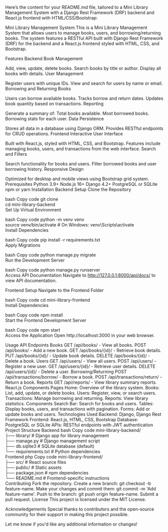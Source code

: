 
Here’s the content for your README.md file, tailored to a Mini Library Management System with a Django Rest Framework (DRF) backend and React.js frontend with HTML/CSS/Bootstrap:

Mini Library Management System
This is a Mini Library Management System that allows users to manage books, users, and borrowing/returning books. The system features a RESTful API built with Django Rest Framework (DRF) for the backend and a React.js frontend styled with HTML, CSS, and Bootstrap.

Features
Backend
Book Management

Add, view, update, delete books.
Search books by title or author.
Display all books with details.
User Management

Register users with unique IDs.
View and search for users by name or email.
Borrowing and Returning Books

Users can borrow available books.
Tracks borrow and return dates.
Updates book quantity based on transactions.
Reporting

Generate a summary of:
Total books available.
Most borrowed books.
Borrowing stats for each user.
Data Persistence

Stores all data in a database using Django ORM.
Provides RESTful endpoints for CRUD operations.
Frontend
Interactive User Interface

Built with React.js, styled with HTML, CSS, and Bootstrap.
Features include managing books, users, and transactions from the web interface.
Search and Filters

Search functionality for books and users.
Filter borrowed books and user borrowing history.
Responsive Design

Optimized for desktop and mobile views using Bootstrap grid system.
Prerequisites
Python 3.9+
Node.js 16+
Django 4.2+
PostgreSQL or SQLite
npm or yarn
Installation
Backend Setup
Clone the Repository

bash
Copy code
git clone <repository-url>  
cd mini-library-backend  
Set Up Virtual Environment

bash
Copy code
python -m venv venv  
source venv/bin/activate  # On Windows: venv\Scripts\activate  
Install Dependencies

bash
Copy code
pip install -r requirements.txt  
Apply Migrations

bash
Copy code
python manage.py migrate  
Run the Development Server

bash
Copy code
python manage.py runserver  
Access API Documentation
Navigate to http://127.0.0.1:8000/api/docs/ to view API documentation.

Frontend Setup
Navigate to the Frontend Folder

bash
Copy code
cd mini-library-frontend  
Install Dependencies

bash
Copy code
npm install  
Start the Frontend Development Server

bash
Copy code
npm start  
Access the Application
Open http://localhost:3000 in your web browser.

Usage
API Endpoints
Books
GET /api/books/ - View all books.
POST /api/books/ - Add a new book.
GET /api/books/{id}/ - Retrieve book details.
PUT /api/books/{id}/ - Update book details.
DELETE /api/books/{id}/ - Delete a book.
Users
GET /api/users/ - View all users.
POST /api/users/ - Register a new user.
GET /api/users/{id}/ - Retrieve user details.
DELETE /api/users/{id}/ - Delete a user.
Borrowing/Returning
POST /api/transactions/borrow/ - Borrow a book.
POST /api/transactions/return/ - Return a book.
Reports
GET /api/reports/ - View library summary reports.
React.js Components
Pages
Home: Overview of the library system.
Books: List, add, update, or delete books.
Users: Register, view, or search users.
Transactions: Manage borrowing and returning.
Reports: View library statistics.
Components
Search Bar: Search for books and users.
Tables: Display books, users, and transactions with pagination.
Forms: Add or update books and users.
Technologies Used
Backend: Django, Django Rest Framework
Frontend: React.js, HTML, CSS, Bootstrap
Database: PostgreSQL or SQLite
APIs: RESTful endpoints with JWT authentication
Project Structure
Backend
bash
Copy code
mini-library-backend/  
├── library/             # Django app for library management  
├── manage.py            # Django management script  
├── db.sqlite3           # SQLite database (default)  
└── requirements.txt     # Python dependencies  
Frontend
php
Copy code
mini-library-frontend/  
├── src/                 # React source files  
├── public/              # Static assets  
├── package.json         # npm dependencies  
└── README.md            # Frontend-specific instructions  
Contributing
Fork the repository.
Create a new branch: git checkout -b feature-name.
Make your changes and commit them: git commit -m 'Add feature-name'.
Push to the branch: git push origin feature-name.
Submit a pull request.
License
This project is licensed under the MIT License.

Acknowledgements
Special thanks to contributors and the open-source community for their support in making this project possible.

Let me know if you'd like any additional information or changes!
